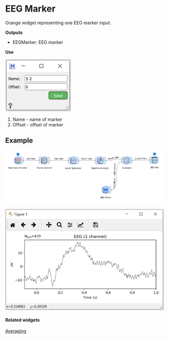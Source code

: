 EEG Marker
==========
Orange widget representing one EEG marker input.


**Outputs**
- EEGMarker: EEG marker

**Use**

![](images/mark1.png)

1. Name - name of marker
2. Offset - offset of marker


Example
-------

![](images/exa3work.png)

![](images/exa3plot.png)

#### Related widgets

[Averaging](averaging.md)
